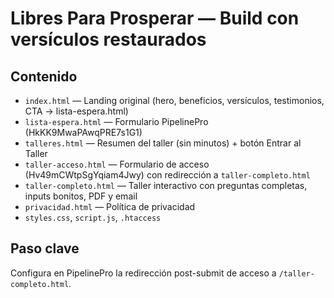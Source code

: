# Libres Para Prosperar — Build con versículos restaurados

## Contenido
- `index.html` — Landing original (hero, beneficios, versículos, testimonios, CTA → lista-espera.html)
- `lista-espera.html` — Formulario PipelinePro (HkKK9MwaPAwqPRE7s1G1)
- `talleres.html` — Resumen del taller (sin minutos) + botón Entrar al Taller
- `taller-acceso.html` — Formulario de acceso (Hv49mCWtpSgYqiam4Jwy) con redirección a `taller-completo.html`
- `taller-completo.html` — Taller interactivo con preguntas completas, inputs bonitos, PDF y email
- `privacidad.html` — Política de privacidad
- `styles.css`, `script.js`, `.htaccess`

## Paso clave
Configura en PipelinePro la redirección post-submit de acceso a `/taller-completo.html`.
